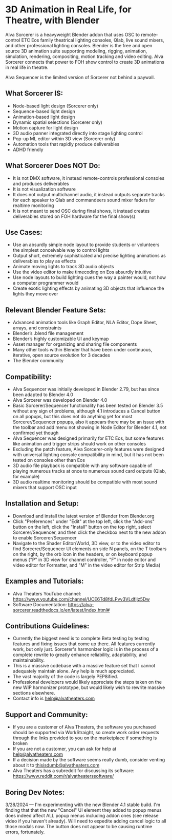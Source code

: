 **3D Animation in Real Life, for Theatre, with Blender**
======================================================================

Alva Sorcerer is a heavyweight Blender addon that uses OSC to remote-control ETC Eos family theatrical lighting consoles, Qlab, live sound mixers, and other professional lighting consoles. Blender is the free and open source 3D animation suite supporting modeling, rigging, animation, simulation, rendering, compositing, motion tracking and video editing. Alva Sorcerer connects that power to FOH show control to create 3D animations in real life in theatre.

Alva Sequencer is the limited version of Sorcerer not behind a paywall.

**What Sorcerer IS:**
---------------------------------------

- Node-based light design (Sorcerer only)
- Sequence-based light design
- Animation-based light design
- Dynamic spatial selections (Sorcerer only)
- Motion capture for light design
- 3D audio panner integrated directly into stage lighting control
- Pop-up ML editor within 3D view (Sorcerer only)
- Automation tools that rapidly produce deliverables
- ADHD friendly


**What Sorcerer Does NOT Do:**
---------------------------------------

- It is not DMX software, it instead remote-controls professional consoles and produces deliverables
- It is not visualization software
- It does not output multichannel audio, it instead outputs separate tracks for each speaker to Qlab and commandeers sound mixer faders for realtime monitoring
- It is not meant to send OSC during final shows, it instead creates deliverables stored on FOH hardware for the final show(s)


**Use Cases:**
------------------

- Use an absurdly simple node layout to provide students or volunteers the simplest conceivable way to control lights
- Output short, extremely sophisticated and precise lighting animations as deliverables to play as effects
- Animate moving lights to track 3D audio objects
- Use the video editor to make timecoding on Eos absurdly intuitive
- Use node layouts to build lighting cues the way a painter would, not how a computer programmer would
- Create exotic lighting effects by animating 3D objects that influence the lights they move over


**Relevant Blender Feature Sets:**
---------------------------------------

- Advanced animation tools like Graph Editor, NLA Editor, Dope Sheet, arrays, and constraints 
- Blender’s .blend file management 
- Blender’s highly customizable UI and keymap 
- Asset manager for organizing and sharing file components
- Many other tools within Blender that have been under continuous, iterative, open source evolution for 3 decades
- The Blender community


**Compatibility:**
---------------------------------------

- Alva Sequencer was initially developed in Blender 2.79, but has since been adapted to Blender 4.0
- Alva Sorcerer was developed on Blender 4.0
- Basic Sorcerer/Sequencer functionality has been tested on Blender 3.5 without any sign of problems, although 4.1 introduces a Cancel button on all popups, but this does not do anything yet for most Sorcerer/Sequencer popups, also it appears there may be an issue with the toolbar and add menu not showing in Node Editor for Blender 4.1, not confirmed yet though
- Alva Sequencer was designed primarily for ETC Eos, but some features like animation and trigger strips should work on other consoles
- Excluding the patch feature, Alva Sorcerer-only features were designed with universal lighting console compatibility in mind, but it has not been tested on consoles other than Eos
- 3D audio file playback is compatible with any software capable of playing numerous tracks at once to numerous sound card outputs (Qlab, for example)
- 3D audio realtime monitoring should be compatible with most sound mixers that support OSC input


**Installation and Setup:**
---------------------------------------

- Download and install the latest version of Blender from Blender.org
- Click "Preferences" under "Edit" at the top left, click the "Add-ons" button on the left, click the "Install" button on the top right, select Sorcerer/Sequencer, and then click the checkbox next to the new addon to enable Sorcerer/Sequencer
- Navigate to the Shader Editor/World, 3D view, or to the video editor  to find Sorcerer/Sequencer UI elements on side N panels, on the T toolbars on the right, by the orb icon in the headers, or on keyboard popup menus ("P" in 3D view for channel controller, "F" in node editor and video editor for Formatter, and "M" in the video editor for Strip Media)


**Examples and Tutorials:**
---------------------------------------

- Alva Theaters YouTube channel: https://www.youtube.com/channel/UCE6Td8fdLPvv3VLdfjIz5Dw
- Software Documentation: https://alva-sorcerer.readthedocs.io/en/latest/index.html#


**Contributions Guidelines:**
---------------------------------------

- Currently the biggest need is to complete Beta testing by testing features and fixing issues that come up there. All features currently work, but only just. Sorcerer's harmonizer logic is in the process of a complete rewrite to greatly enhance reliability, adaptability, and maintainability.
- This is a massive codebase with a massive feature set that I cannot adequately maintain alone. Any help is much appreciated.
- The vast majority of the code is largely PEP8ified.
- Professional developers would likely appreciate the steps taken on the new WIP harmonizer prototype, but would likely wish to rewrite massive sections elsewhere.
- Contact info is help@alvatheaters.com


**Support and Community:**
---------------------------------------

- If you are a customer of Alva Theaters, the software you purchased should be supported via WorkStraight, so create work order requests through the links provided to you on the marketplace if something is broken
- If you are not a customer, you can ask for help at help@alvatheaters.com
- If a decision made by the software seems really dumb, consider venting about it to thisisdumb@alvatheaters.com
- Alva Theaters has a subreddit for discussing its software: https://www.reddit.com/r/alvatheaterssoftware/


**Boring Dev Notes:**
------------------------
3/28/2024 — I'm experimenting with the new Blender 4.1 stable build. I'm finding that that the new "Cancel" UI element they added to popup menus does indeed affect ALL popup menus including addon ones (see release video if you haven't already). Will need to expedite adding cancel logic to all those modals now. The button does not appear to be causing runtime errors, fortunately.
